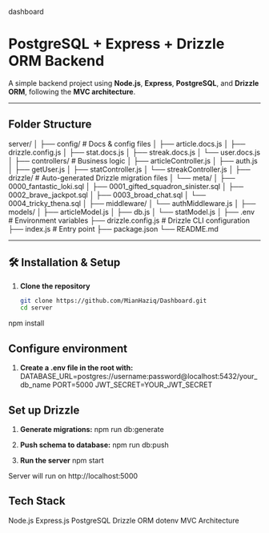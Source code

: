 dashboard


#  PostgreSQL + Express + Drizzle ORM Backend

A simple backend project using **Node.js**, **Express**, **PostgreSQL**, and **Drizzle ORM**, following the **MVC architecture**.

---

##  Folder Structure

server/
│
├── config/ # Docs & config files
│ ├── article.docs.js
│ ├── drizzle.config.js
│ ├── stat.docs.js
│ ├── streak.docs.js
│ └── user.docs.js
│
├── controllers/ # Business logic
│ ├── articleController.js
│ ├── auth.js
│ ├── getUser.js
│ ├── statController.js
│ └── streakController.js
│
├── drizzle/ # Auto-generated Drizzle migration files
│ └── meta/
│ ├── 0000_fantastic_loki.sql
│ ├── 0001_gifted_squadron_sinister.sql
│ ├── 0002_brave_jackpot.sql
│ ├── 0003_broad_chat.sql
│ └── 0004_tricky_thena.sql
│
├── middleware/
│ └── authMiddleware.js
│
├── models/
│ ├── articleModel.js
│ ├── db.js
│ └── statModel.js
│
├── .env # Environment variables
├── drizzle.config.js # Drizzle CLI configuration
├── index.js # Entry point
├── package.json
└── README.md


---

## 🛠️ Installation & Setup

1. **Clone the repository**
   ```bash
   git clone https://github.com/MianHaziq/Dashboard.git
   cd server

npm install

## Configure environment
 1. **Create a .env file in the root with:**
  DATABASE_URL=postgres://username:password@localhost:5432/your_db_name
  PORT=5000
  JWT_SECRET=YOUR_JWT_SECRET

## Set up Drizzle

1. **Generate migrations:**
  npm run db:generate

2. **Push schema to database:**
  npm run db:push

3. **Run the server**
  npm start

Server will run on http://localhost:5000


## Tech Stack

Node.js
Express.js
PostgreSQL
Drizzle ORM
dotenv
MVC Architecture

